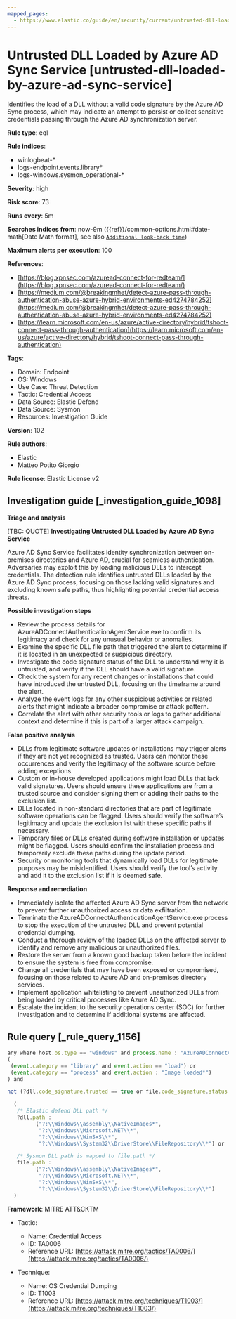 ```yaml
---
mapped_pages:
  - https://www.elastic.co/guide/en/security/current/untrusted-dll-loaded-by-azure-ad-sync-service.html
---
```


# Untrusted DLL Loaded by Azure AD Sync Service [untrusted-dll-loaded-by-azure-ad-sync-service]

Identifies the load of a DLL without a valid code signature by the Azure AD Sync process, which may indicate an attempt to persist or collect sensitive credentials passing through the Azure AD synchronization server.

**Rule type**: eql

**Rule indices**:

* winlogbeat-*
* logs-endpoint.events.library*
* logs-windows.sysmon_operational-*

**Severity**: high

**Risk score**: 73

**Runs every**: 5m

**Searches indices from**: now-9m ({{ref}}/common-options.html#date-math[Date Math format], see also [`Additional look-back time`](docs-content://solutions/security/detect-and-alert/create-detection-rule.md#rule-schedule))

**Maximum alerts per execution**: 100

**References**:

* [https://blog.xpnsec.com/azuread-connect-for-redteam/](https://blog.xpnsec.com/azuread-connect-for-redteam/)
* [https://medium.com/@breakingmhet/detect-azure-pass-through-authentication-abuse-azure-hybrid-environments-ed4274784252](https://medium.com/@breakingmhet/detect-azure-pass-through-authentication-abuse-azure-hybrid-environments-ed4274784252)
* [https://learn.microsoft.com/en-us/azure/active-directory/hybrid/tshoot-connect-pass-through-authentication](https://learn.microsoft.com/en-us/azure/active-directory/hybrid/tshoot-connect-pass-through-authentication)

**Tags**:

* Domain: Endpoint
* OS: Windows
* Use Case: Threat Detection
* Tactic: Credential Access
* Data Source: Elastic Defend
* Data Source: Sysmon
* Resources: Investigation Guide

**Version**: 102

**Rule authors**:

* Elastic
* Matteo Potito Giorgio

**Rule license**: Elastic License v2

## Investigation guide [_investigation_guide_1098]

**Triage and analysis**

[TBC: QUOTE]
**Investigating Untrusted DLL Loaded by Azure AD Sync Service**

Azure AD Sync Service facilitates identity synchronization between on-premises directories and Azure AD, crucial for seamless authentication. Adversaries may exploit this by loading malicious DLLs to intercept credentials. The detection rule identifies untrusted DLLs loaded by the Azure AD Sync process, focusing on those lacking valid signatures and excluding known safe paths, thus highlighting potential credential access threats.

**Possible investigation steps**

* Review the process details for AzureADConnectAuthenticationAgentService.exe to confirm its legitimacy and check for any unusual behavior or anomalies.
* Examine the specific DLL file path that triggered the alert to determine if it is located in an unexpected or suspicious directory.
* Investigate the code signature status of the DLL to understand why it is untrusted, and verify if the DLL should have a valid signature.
* Check the system for any recent changes or installations that could have introduced the untrusted DLL, focusing on the timeframe around the alert.
* Analyze the event logs for any other suspicious activities or related alerts that might indicate a broader compromise or attack pattern.
* Correlate the alert with other security tools or logs to gather additional context and determine if this is part of a larger attack campaign.

**False positive analysis**

* DLLs from legitimate software updates or installations may trigger alerts if they are not yet recognized as trusted. Users can monitor these occurrences and verify the legitimacy of the software source before adding exceptions.
* Custom or in-house developed applications might load DLLs that lack valid signatures. Users should ensure these applications are from a trusted source and consider signing them or adding their paths to the exclusion list.
* DLLs located in non-standard directories that are part of legitimate software operations can be flagged. Users should verify the software’s legitimacy and update the exclusion list with these specific paths if necessary.
* Temporary files or DLLs created during software installation or updates might be flagged. Users should confirm the installation process and temporarily exclude these paths during the update period.
* Security or monitoring tools that dynamically load DLLs for legitimate purposes may be misidentified. Users should verify the tool’s activity and add it to the exclusion list if it is deemed safe.

**Response and remediation**

* Immediately isolate the affected Azure AD Sync server from the network to prevent further unauthorized access or data exfiltration.
* Terminate the AzureADConnectAuthenticationAgentService.exe process to stop the execution of the untrusted DLL and prevent potential credential dumping.
* Conduct a thorough review of the loaded DLLs on the affected server to identify and remove any malicious or unauthorized files.
* Restore the server from a known good backup taken before the incident to ensure the system is free from compromise.
* Change all credentials that may have been exposed or compromised, focusing on those related to Azure AD and on-premises directory services.
* Implement application whitelisting to prevent unauthorized DLLs from being loaded by critical processes like Azure AD Sync.
* Escalate the incident to the security operations center (SOC) for further investigation and to determine if additional systems are affected.


## Rule query [_rule_query_1156]

```js
any where host.os.type == "windows" and process.name : "AzureADConnectAuthenticationAgentService.exe" and
(
 (event.category == "library" and event.action == "load") or
 (event.category == "process" and event.action : "Image loaded*")
) and

not (?dll.code_signature.trusted == true or file.code_signature.status == "Valid") and not

  (
   /* Elastic defend DLL path */
   ?dll.path :
         ("?:\\Windows\\assembly\\NativeImages*",
          "?:\\Windows\\Microsoft.NET\\*",
          "?:\\Windows\\WinSxS\\*",
          "?:\\Windows\\System32\\DriverStore\\FileRepository\\*") or

   /* Sysmon DLL path is mapped to file.path */
   file.path :
         ("?:\\Windows\\assembly\\NativeImages*",
          "?:\\Windows\\Microsoft.NET\\*",
          "?:\\Windows\\WinSxS\\*",
          "?:\\Windows\\System32\\DriverStore\\FileRepository\\*")
  )
```

**Framework**: MITRE ATT&CKTM

* Tactic:

    * Name: Credential Access
    * ID: TA0006
    * Reference URL: [https://attack.mitre.org/tactics/TA0006/](https://attack.mitre.org/tactics/TA0006/)

* Technique:

    * Name: OS Credential Dumping
    * ID: T1003
    * Reference URL: [https://attack.mitre.org/techniques/T1003/](https://attack.mitre.org/techniques/T1003/)



